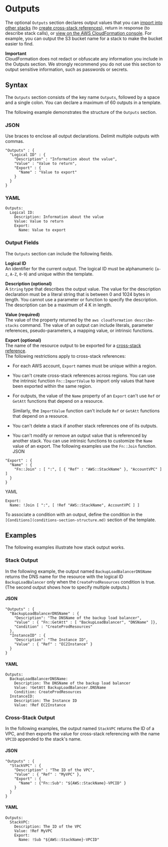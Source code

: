 # Outputs<a name="outputs-section-structure"></a>

The optional `Outputs` section declares output values that you can [import into other stacks](intrinsic-function-reference-importvalue.md) \(to [create cross\-stack references](walkthrough-crossstackref.md)\), return in response \(to describe stack calls\), or [view on the AWS CloudFormation console](cfn-console-view-stack-data-resources.md)\. For example, you can output the S3 bucket name for a stack to make the bucket easier to find\.

**Important**  
CloudFormation does not redact or obfuscate any information you include in the Outputs section\. We strongly recommend you do not use this section to output sensitive information, such as passwords or secrets\.

## Syntax<a name="outputs-section-syntax"></a>

The `Outputs` section consists of the key name `Outputs`, followed by a space and a single colon\. You can declare a maximum of 60 outputs in a template\.

The following example demonstrates the structure of the `Outputs` section\.

### JSON<a name="outputs-section-structure-syntax.json"></a>

Use braces to enclose all output declarations\. Delimit multiple outputs with commas\. 

```
"Outputs" : {
  "Logical ID" : {
    "Description" : "Information about the value",
    "Value" : "Value to return",
    "Export" : {
      "Name" : "Value to export"
    }
  }
}
```

### YAML<a name="outputs-section-structure-syntax.yaml"></a>

```
Outputs:
  Logical ID:
    Description: Information about the value
    Value: Value to return
    Export:
      Name: Value to export
```

### Output Fields<a name="outputs-section-structure-output-fields"></a>

The `Outputs` section can include the following fields\.

**Logical ID**  
An identifier for the current output\. The logical ID must be alphanumeric \(`a-z`, `A-Z`, `0-9`\) and unique within the template\.

**Description \(optional\)**  
A `String` type that describes the output value\. The value for the description declaration must be a literal string that is between 0 and 1024 bytes in length\. You cannot use a parameter or function to specify the description\. The description can be a maximum of 4 K in length\.

**Value \(required\)**  
The value of the property returned by the `aws cloudformation describe-stacks` command\. The value of an output can include literals, parameter references, pseudo\-parameters, a mapping value, or intrinsic functions\.

**Export \(optional\)**  
The name of the resource output to be exported for a [cross\-stack reference](walkthrough-crossstackref.md)\.  
The following restrictions apply to cross\-stack references:  
+ For each AWS account, `Export` names must be unique within a region\.
+ You can't create cross\-stack references across regions\. You can use the intrinsic function `Fn::ImportValue` to import only values that have been exported within the same region\.
+ For outputs, the value of the `Name` property of an `Export` can't use `Ref` or `GetAtt` functions that depend on a resource\.

  Similarly, the `ImportValue` function can't include `Ref` or `GetAtt` functions that depend on a resource\.
+ You can't delete a stack if another stack references one of its outputs\.
+ You can't modify or remove an output value that is referenced by another stack\.
You can use intrinsic functions to customize the `Name` value of an export\. The following examples use the `Fn::Join` function\.  
JSON  

```
"Export" : {
  "Name" : {
    "Fn::Join" : [ ":", [ { "Ref" : "AWS::StackName" }, "AccountVPC" ] ]
  }
}
```
YAML  

```
Export:
  Name: !Join [ ":", [ !Ref "AWS::StackName", AccountVPC ] ]
```

To associate a condition with an output, define the condition in the `[Conditions](conditions-section-structure.md)` section of the template\.

## Examples<a name="outputs-section-structure-examples"></a>

The following examples illustrate how stack output works\.

### Stack Output<a name="outputs-section-structure-examples-stack-output"></a>

In the following example, the output named `BackupLoadBalancerDNSName` returns the DNS name for the resource with the logical ID `BackupLoadBalancer` only when the `CreateProdResources` condition is true\. \(The second output shows how to specify multiple outputs\.\)

#### JSON<a name="outputs-section-structure-example.json"></a>

```
"Outputs" : {
  "BackupLoadBalancerDNSName" : {
    "Description": "The DNSName of the backup load balancer",  
    "Value" : { "Fn::GetAtt" : [ "BackupLoadBalancer", "DNSName" ]},
    "Condition" : "CreateProdResources"
  },
  "InstanceID" : {
    "Description": "The Instance ID",  
    "Value" : { "Ref" : "EC2Instance" }
  }
}
```

#### YAML<a name="outputs-section-structure-example.yaml"></a>

```
Outputs:
  BackupLoadBalancerDNSName:
    Description: The DNSName of the backup load balancer
    Value: !GetAtt BackupLoadBalancer.DNSName
    Condition: CreateProdResources
  InstanceID:
    Description: The Instance ID
    Value: !Ref EC2Instance
```

### Cross\-Stack Output<a name="outputs-section-structure-examples-cross-stack"></a>

In the following examples, the output named `StackVPC` returns the ID of a VPC, and then exports the value for cross\-stack referencing with the name `VPCID` appended to the stack's name\.

#### JSON<a name="outputs-section-structure-cross-stack-example.json"></a>

```
"Outputs" : {
  "StackVPC" : {
    "Description" : "The ID of the VPC",
    "Value" : { "Ref" : "MyVPC" },
    "Export" : {
      "Name" : {"Fn::Sub": "${AWS::StackName}-VPCID" }
    }
  }
}
```

#### YAML<a name="outputs-section-structure-cross-stack-example.yaml"></a>

```
Outputs:
  StackVPC:
    Description: The ID of the VPC
    Value: !Ref MyVPC
    Export:
      Name: !Sub "${AWS::StackName}-VPCID"
```